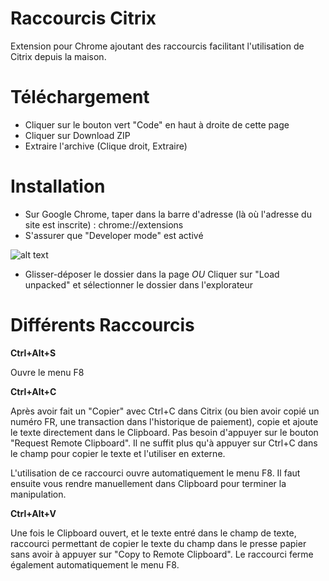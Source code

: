 # Raccourcis Citrix

Extension pour Chrome ajoutant des raccourcis facilitant l'utilisation de Citrix depuis la maison.

# Téléchargement

- Cliquer sur le bouton vert "Code" en haut à droite de cette page
- Cliquer sur Download ZIP
- Extraire l'archive (Clique droit, Extraire)

# Installation

- Sur Google Chrome, taper dans la barre d'adresse (là où l'adresse du site est inscrite) : chrome://extensions
- S'assurer que "Developer mode" est activé

![alt text](https://i.imgur.com/7lOLdXo.png)

- Glisser-déposer le dossier dans la page *OU* Cliquer sur "Load unpacked" et sélectionner le dossier dans l'explorateur


# Différents Raccourcis

**Ctrl+Alt+S**

Ouvre le menu F8

**Ctrl+Alt+C**

Après avoir fait un "Copier" avec Ctrl+C dans Citrix (ou bien avoir copié un numéro FR, une transaction dans l'historique de paiement), copie et ajoute le texte directement dans le Clipboard.
Pas besoin d'appuyer sur le bouton "Request Remote Clipboard".
Il ne suffit plus qu'à appuyer sur Ctrl+C dans le champ pour copier le texte et l'utiliser en externe.

L'utilisation de ce raccourci ouvre automatiquement le menu F8.
Il faut ensuite vous rendre manuellement dans Clipboard pour terminer la manipulation.

**Ctrl+Alt+V**

Une fois le Clipboard ouvert, et le texte entré dans le champ de texte, raccourci permettant de copier le texte du champ dans le presse papier sans avoir à appuyer sur "Copy to Remote Clipboard".
Le raccourci ferme également automatiquement le menu F8.
